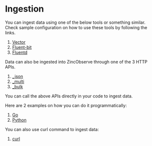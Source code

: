 # Ingestion

You can ingest data using one of the below tools or something similar. Check sample configuration on how to use these tools by following the links.

1. [Vector](vector)
1. [Fluent-bit](fluent-bit)
1. [Fluentd](fluentd)

Data can also be ingested into ZincObserve through one of the 3 HTTP APIs.

1. [_json](/ZincObserve/api/ingestion/json)
1. [_multi](/ZincObserve/api/ingestion/multi)
1. [_bulk](/ZincObserve/api/ingestion/bulk)

You can call the above APIs directly in your code to ingest data. 

Here are 2 examples on how you can do it programmatically:

1. [Go](go)
1. [Python](python)

You can also use curl command to ingest data:

1. [curl](curl)

